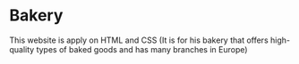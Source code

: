 # Bakery
This website is apply on HTML and CSS (It is for his bakery that offers high-quality types of baked goods and has many branches in Europe)
